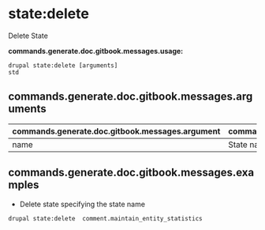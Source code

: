 # state:delete
Delete State

**commands.generate.doc.gitbook.messages.usage:**
```
drupal state:delete [arguments]
std
```

## commands.generate.doc.gitbook.messages.arguments
commands.generate.doc.gitbook.messages.argument | commands.generate.doc.gitbook.messages.details
---------|-------------
name | State name.

## commands.generate.doc.gitbook.messages.examples
* Delete state specifying the state name
```
drupal state:delete  comment.maintain_entity_statistics
```
